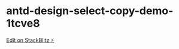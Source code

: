 # antd-design-select-copy-demo-1tcve8

[Edit on StackBlitz ⚡️](https://stackblitz.com/edit/antd-design-select-copy-demo-xwfqfx)